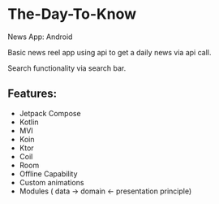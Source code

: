 # The-Day-To-Know

News App: Android

Basic news reel app using api to get a daily news via api call.  

Search functionality via search bar.  

## Features:
- Jetpack Compose
- Kotlin
- MVI
- Koin
- Ktor
- Coil
- Room
- Offline Capability
- Custom animations
- Modules  ( data -> domain <- presentation principle)